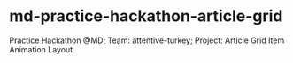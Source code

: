 # md-practice-hackathon-article-grid
Practice Hackathon @MD; Team: attentive-turkey; Project: Article Grid Item Animation Layout
